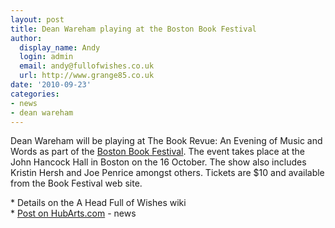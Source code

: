 ```yaml
---
layout: post
title: Dean Wareham playing at the Boston Book Festival
author:
  display_name: Andy
  login: admin
  email: andy@fullofwishes.co.uk
  url: http://www.grange85.co.uk
date: '2010-09-23'
categories:
- news
- dean wareham
---
```

<div>Dean Wareham will be playing at The Book Revue: An Evening of Music and Words as part of the <a href="http://www.bostonbookfest.org">Boston Book Festival</a>. The event takes place at the John Hancock Hall in Boston on the 16 October. The show also includes Kristin Hersh and Joe Penrice amongst others. Tickets are $10 and available from the Book Festival web site.
<p /> * Details on the A Head Full of Wishes wiki<br />* <a href="http://www.hubarts.com/weblog/2010/09/boston-book-festival-now-with-music.html">Post on HubArts.com</a>
- news
</p></div>
